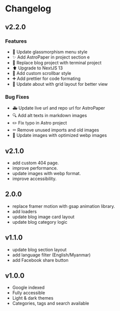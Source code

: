 # Changelog

## v2.2.0

### Features

- 💄 Update glassmorphism menu style
- ✨ Add AstroPaper in project section e
- 🍱 Replace blog project with terminal project
- ⬆️ Upgrade to NextJS 13 
- 💄 Add custom scrollbar style 
- ➕ Add prettier for code formating 
- 💄 Update about with grid layout for better view

### Bug Fixes

- 🚑 Update live url and repo url for AstroPaper 
- 🔍 Add alt texts in markdown images 
- ✏️ Fix typo in Astro project 
- ⚰️ Remove unused imports and old images 
- 🍱 Update images with optimized webp images

## v2.1.0

- add custom 404 page.
- improve performance.
- update images with webp format.
- improve accessibility.

## 2.0.0

- replace framer motion with gsap animation library.
- add loaders
- update blog image card layout
- update blog category logic

## v1.1.0

- update blog section layout
- add language filter (English/Myanmar)
- add Facebook share button

## v1.0.0

- Google indexed
- Fully accessible
- Light & dark themes
- Categories, tags and search available